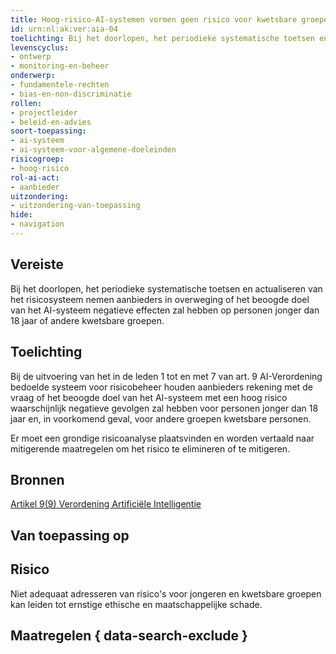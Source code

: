 ```yaml
---
title: Hoog-risico-AI-systemen vormen geen risico voor kwetsbare groepen zoals kinderen.
id: urn:nl:ak:ver:aia-04
toelichting: Bij het doorlopen, het periodieke systematische toetsen en actualiseren van het risicosysteem nemen aanbieders in overweging of het beoogde doel van het AI-systeem negatieve effecten zal hebben op personen jonger dan 18 jaar of andere kwetsbare groepen.
levenscyclus:
- ontwerp
- monitoring-en-beheer
onderwerp:
- fundamentele-rechten
- bias-en-non-discriminatie
rollen:
- projectleider
- beleid-en-advies
soort-toepassing:
- ai-systeem
- ai-systeem-voor-algemene-doeleinden
risicogroep:
- hoog-risico
rol-ai-act:
- aanbieder
uitzondering: 
- uitzondering-van-toepassing
hide:
- navigation
---
```


<!-- tags -->

## Vereiste

Bij het doorlopen, het periodieke systematische toetsen en actualiseren van het risicosysteem nemen aanbieders in overweging of het beoogde doel van het AI-systeem negatieve effecten zal hebben op personen jonger dan 18 jaar of andere kwetsbare groepen.

## Toelichting

Bij de uitvoering van het in de leden 1 tot en met 7 van art. 9 AI-Verordening bedoelde systeem voor risicobeheer houden aanbieders rekening met de vraag of het beoogde doel van het AI-systeem met een hoog risico waarschijnlijk negatieve gevolgen zal hebben voor personen jonger dan 18 jaar en, in voorkomend geval, voor andere groepen kwetsbare personen.

Er moet een grondige risicoanalyse plaatsvinden en worden vertaald naar mitigerende maatregelen om het risico te elimineren of te mitigeren.

## Bronnen

[Artikel 9(9) Verordening Artificiële Intelligentie](https://eur-lex.europa.eu/legal-content/NL/TXT/HTML/?uri=OJ:L_202401689#d1e3241-1-1)

## Van toepassing op 
<!-- tags-ai-act -->


## Risico

Niet adequaat adresseren van risico's voor jongeren en kwetsbare groepen kan leiden tot ernstige ethische en maatschappelijke schade.


## Maatregelen { data-search-exclude }

<!-- list_maatregelen vereiste/aia-04-risicobeoordeling-voor-jongeren-en-kwetsbaren no-search no-onderwerp no-rol no-levenscyclus -->
